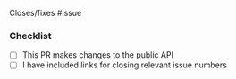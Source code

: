 <!-- Please link relevant issue numbers or provide context for this change -->
Closes/fixes #issue

### Checklist

- [ ] This PR makes changes to the public API <!-- was the API report (docs/oidc-client-lib.api.md) updated by this PR? -->
- [ ] I have included links for closing relevant issue numbers
